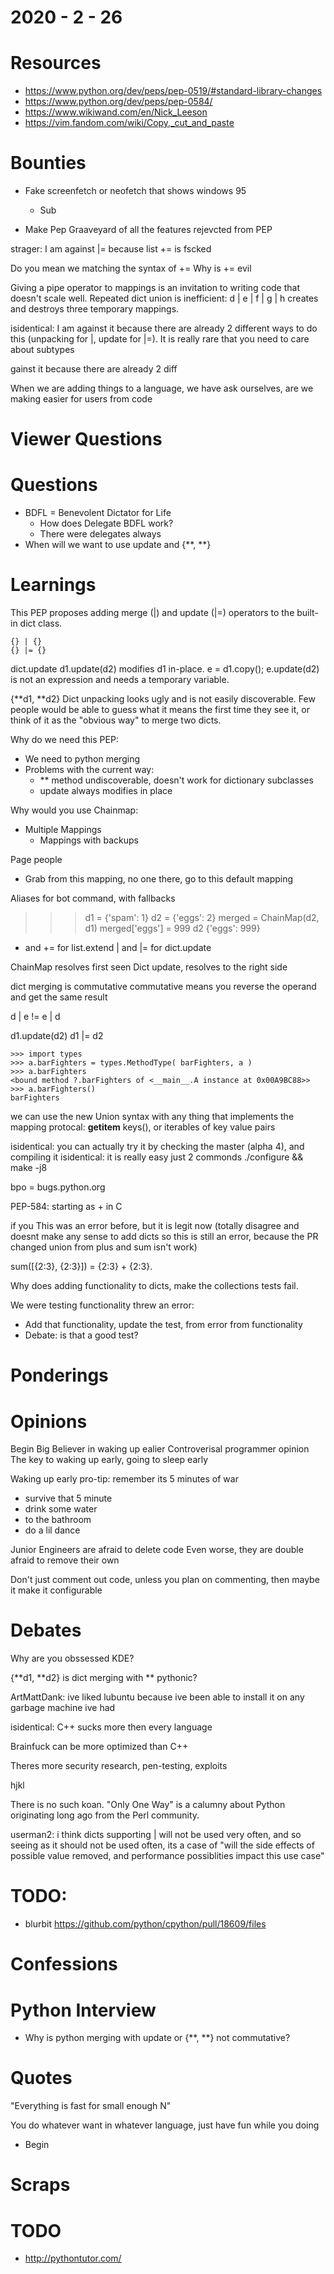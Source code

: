 2020 - 2 - 26
=============

Resources
=========
- https://www.python.org/dev/peps/pep-0519/#standard-library-changes
- https://www.python.org/dev/peps/pep-0584/
- https://www.wikiwand.com/en/Nick_Leeson
- https://vim.fandom.com/wiki/Copy,_cut_and_paste

Bounties
========
- Fake screenfetch or neofetch that shows windows 95
  - Sub

- Make Pep Graaveyard of all the features rejevcted from PEP


strager: I am against |= because list += is fscked


Do you mean we matching the syntax of +=
Why is += evil


Giving a pipe operator to mappings is an invitation to writing code that doesn't scale well. Repeated dict union is inefficient: d | e | f | g | h creates and destroys three temporary mappings.

isidentical: I am against it because there are already 2 different ways to do this (unpacking for |, update for |=). It is really rare that you need to care about subtypes


gainst it because there are already 2 diff


When we are adding things to a language, we have ask ourselves, are we
making easier for users from code










Viewer Questions
================

Questions
=========
- BDFL = Benevolent Dictator for Life
  - How does Delegate BDFL work?
  - There were delegates always
- When will we want to use update and {**, **}

Learnings
=========
This PEP proposes adding merge (|) and update (|=) operators to the built-in dict class.

```
{} | {}
{} |= {}
```

dict.update
d1.update(d2) modifies d1 in-place. e = d1.copy(); e.update(d2) is not an expression and needs a temporary variable.

{**d1, **d2}
Dict unpacking looks ugly and is not easily discoverable. Few people would be able to guess what it means the first time they see it, or think of it as the "obvious way" to merge two dicts.


Why do we need this PEP:
- We need to python merging
- Problems with the current way:
  - ** method undiscoverable, doesn't work for dictionary subclasses
  - update always modifies in place



Why would you use Chainmap:
- Multiple Mappings
  - Mappings with backups

Page people
- Grab from this mapping, no one there, go to this default mapping

Aliases for bot command, with fallbacks


>>> d1 = {'spam': 1}
>>> d2 = {'eggs': 2}
>>> merged = ChainMap(d2, d1)
>>> merged['eggs'] = 999
>>> d2
{'eggs': 999}



+ and += for list.extend
| and |= for dict.update




ChainMap resolves first seen
Dict update, resolves to the right side



dict merging is commutative
commutative means you reverse the operand and get the same result

d | e != e | d


d1.update(d2)
d1 |= d2


```
>>> import types
>>> a.barFighters = types.MethodType( barFighters, a )
>>> a.barFighters
<bound method ?.barFighters of <__main__.A instance at 0x00A9BC88>>
>>> a.barFighters()
barFighters
```

we can use the new Union syntax with any thing that implements the mapping
protocal: __getitem__ keys(), or iterables of key value pairs


isidentical: you can actually try it by checking the master (alpha 4), and compiling it
isidentical: it is really easy just 2 commonds ./configure && make -j8

bpo = bugs.python.org



PEP-584: starting as + in C



 if you This was an error before, but it is legit now (totally disagree and doesnt make any sense to add dicts so this is still an error, because the PR changed union from plus and sum isn't work)

sum([{2:3}, {2:3}]) = {2:3} + {2:3}. 



Why does adding functionality to dicts, make the collections tests fail.


We were testing functionality threw an error:
  - Add that functionality, update the test, from error from functionality
  - Debate: is that a good test?




Ponderings
==========

Opinions
========



Begin Big Believer in waking up ealier
Controverisal programmer opinion
The key to waking up early, going to sleep early

Waking up early pro-tip: remember its 5 minutes of war
 - survive that 5 minute
 - drink some water
 - to the bathroom
 - do a lil dance



Junior Engineers are afraid to delete code
Even worse, they are double afraid to remove their own


Don't just comment out code, unless you plan on commenting, then
maybe it make it configurable


Debates
=======
Why are you obssessed KDE?

{**d1, **d2}
is dict merging with ** pythonic?

ArtMattDank: ive liked lubuntu because ive been able to install it on any garbage machine ive had


isidentical: C++ sucks more then every language


Brainfuck can be more optimized than C++

Theres more security research, pen-testing, exploits



hjkl

There is no such koan. "Only One Way" is a calumny about Python originating long ago from the Perl community.




userman2: i think dicts supporting | will not be used very often, and so seeing as it should not be used often, its a case of "will the side effects of possible value removed, and performance possiblities impact this use case"


TODO:
=====
- blurbit
https://github.com/python/cpython/pull/18609/files

Confessions
===========

Python Interview
================
- Why is python merging with update or {**, **} not commutative?

Quotes
======

"Everything is fast for small enough N"

You do whatever want in whatever language, just have fun while you doing
- Begin



Scraps
======

TODO
====
- http://pythontutor.com/
